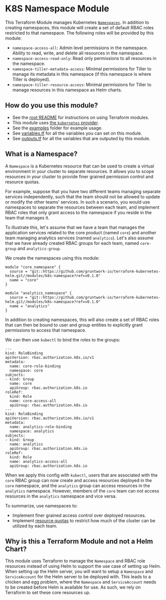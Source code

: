 # K8S Namespace Module

This Terraform Module manages Kubernetes
[`Namespaces`](https://kubernetes.io/docs/concepts/overview/working-with-objects/namespaces/). In addition to creating
namespaces, this module will create a set of default RBAC roles restricted to that namespace. The following roles will
be provided by this module:

- `namespace-access-all`: Admin level permissions in the namespace. Ability to read, write, and delete all resources in
  the namespace.
- `namespace-access-read-only`: Read only permissions to all resources in the namespace.
- `namespace-tiller-metadata-access`: Minimal permissions for Tiller to manage its metadata in this namespace (if this
  namespace is where Tiller is deployed).
- `namespace-tiller-resource-access`: Minimal permissions for Tiller to manage resources in this namespace as Helm
  charts.  


## How do you use this module?

* See the [root README](/README.md) for instructions on using Terraform modules.
* This module uses [the `kubernetes` provider](https://www.terraform.io/docs/providers/kubernetes/index.html).
* See the [examples](/examples) folder for example usage.
* See [variables.tf](./variables.tf) for all the variables you can set on this module.
* See [outputs.tf](./outputs.tf) for all the variables that are outputed by this module.


## What is a Namespace?

A `Namespace` is a Kubernetes resource that can be used to create a virtual environment in your cluster to separate 
resources. It allows you to scope resources in your cluster to provide finer grained permission control and resource
quotas.

For example, suppose that you have two different teams managing separate services independently, such that the team
should not be allowed to update or modify the other teams' services. In such a scenario, you would use namespaces to
separate the resources between each team, and implement RBAC roles that only grant access to the namespace if you reside
in the team that manages it.

To illustrate this, let's assume that we have a team that manages
the application services related to the core product (named `core`) and another team managing analytics services (named
`analytics`). Let's also assume that we have already created RBAC groups for each team, named `core-group` and
`analytics-group`.

We create the namespaces using this module:

```
module "core_namespace" {
  source = "git::https://github.com/gruntwork-io/terraform-kubernetes-helm.git//modules/k8s-namespace?ref=v0.1.0"
  name = "core"
}

module "analytics_namespace" {
  source = "git::https://github.com/gruntwork-io/terraform-kubernetes-helm.git//modules/k8s-namespace?ref=v0.1.0"
  name = "analytics"
}
```

In addition to creating namespaces, this will also create a set of RBAC roles that can then be bound to user and group
entities to explicitly grant permissions to access that namespace.

We can then use `kubectl` to bind the roles to the groups:
```
---
kind: RoleBinding
apiVersion: rbac.authorization.k8s.io/v1
metadata:
  name: core-role-binding
  namespace: core
subjects:
- kind: Group
  name: core
  apiGroup: rbac.authorization.k8s.io
roleRef:
  kind: Role
  name: core-access-all
  apiGroup: rbac.authorization.k8s.io
---
kind: RoleBinding
apiVersion: rbac.authorization.k8s.io/v1
metadata:
  name: analytics-role-binding
  namespace: analytics
subjects:
- kind: Group
  name: analytics
  apiGroup: rbac.authorization.k8s.io
roleRef:
  kind: Role
  name: analytics-access-all
  apiGroup: rbac.authorization.k8s.io
```

When we apply this config with `kubectl`, users that are associated with the `core` RBAC group can now create and access
resources deployed in the `core` namespace, and the `analytics` group can access resources in the `analytics` namespace.
However, members of the `core` team can not access resources in the `analytics` namespace and vice versa.

To summarize, use namespaces to:

- Implement finer grained access control over deployed resources.
- Implement [resource quotas](https://kubernetes.io/docs/concepts/policy/resource-quotas/) to restrict how much of the
  cluster can be utilized by each team.


## Why is this a Terraform Module and not a Helm Chart?

This module uses Terraform to manage the `Namespace` and RBAC role resources instead of using Helm to support the use case of
setting up Helm. When setting up the Helm server, you will want to setup a `Namespace` and `ServiceAccount` for the Helm
server to be deployed with. This leads to a chicken and egg problem, where the `Namespace` and `ServiceAccount` needs to
be created before Helm is available for use. As such, we rely on Terraform to set these core resources up.
